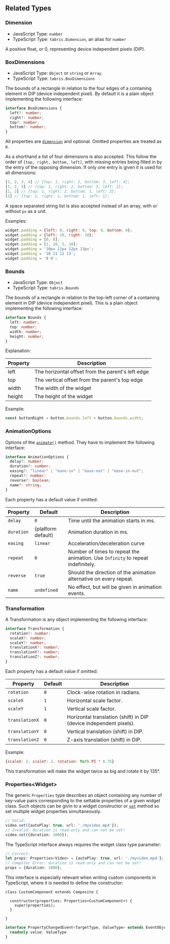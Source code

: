 ## Related Types

### Dimension

* JavaScript Type: `number`
* TypeScript Type: `tabris.Dimension`, an alias for `number`

A positive float, or 0, representing device independent pixels (DIP).

### BoxDimensions

* JavaScript Type: `Object` or `string` or `Array`.
* TypeScript Type: `tabris.BoxDimensions`

The bounds of a rectangle in relation to the four edges of a containing element in DIP (device independent pixel). By default it is a plain object implementing the following interface:

```ts
interface BoxDimensions {
  left?: number;
  right?: number;
  top?: number;
  bottom?: number;
}
```

All properties are [`dimension`](#dimension) and optional. Omitted properties are treated as `0`.

As a shorthand a list of four dimensions is also accepted. This follow the order of `[top, right, bottom, left]`, with missing entries being filled in by the entry of the opposing dimension. If only one entry is given it is used for all dimensions:

```js
[1, 2, 3, 4] // {top: 1, right: 2, bottom: 3, left: 4};
[1, 2, 3] // {top: 1, right: 2, bottom: 3, left: 2};
[1, 2] // {top: 1, right: 2, bottom: 1, left: 2};
[1] // {top: 1, right: 1, bottom: 1, left: 1};
```

A space separated string list is also accepted instead of an array, with or without `px` as a unit.

Examples:

```js
widget.padding = {left: 8, right: 8, top: 0, bottom: 0};
widget.padding = {left: 10, right: 10};
widget.padding = [0, 8];
widget.padding = [1, 10, 2, 10];
widget.padding = '10px 11px 12px 13px';
widget.padding = '10 11 12 13';
widget.padding = '0 8';
```

### Bounds

* JavaScript Type: `Object`
* TypeScript Type: `tabris.Bounds`

The bounds of a rectangle in relation to the top-left corner of a containing element in DIP (device independent pixel). This is a plain object implementing the following interface:

```ts
interface Bounds {
  left: number;
  top: number;
  width: number;
  height: number;
}
```

Explanation:

Property | Description
---------|--------------------------------------------------
left     | The horizontal offset from the parent's left edge
top      | The vertical offset from the parent's top edge
width    | The width of the widget
height   | The height of the widget

Example:

```js
const buttonRight = button.bounds.left + button.bounds.width;
```

### AnimationOptions

Options of the [`animate()`](#animateproperties-options) method. They have to implement the following interface:

```ts
interface AnimationOptions {
  delay?: number;
  duration?: number;
  easing?: "linear" | "ease-in" | "ease-out" | "ease-in-out";
  repeat?: number;
  reverse?: boolean;
  name?: string;
}
```

Each property has a default value if omitted:

Property   | Default            | Description
-----------|--------------------|------------
`delay`    | `0`                | Time until the animation starts in ms.
`duration` | (platform default) | Animation duration in ms.
`easing`   | `linear`           | Acceleration/deceleration curve
`repeat`   | `0`                | Number of times to repeat the animation. Use `Infinity` to repeat indefinitely.
`reverse`  | `true`             | Should the direction of the animation alternative on every repeat.
`name`     | `undefined`        | No effect, but will be given in animation events.

### Transformation

A Transformation is any object implementing the following interface:

```ts
interface Transformation {
  rotation?: number;
  scaleX?: number;
  scaleY?: number;
  translationX?: number;
  translationY?: number;
  translationZ?: number;
}
```

Each property has a default value if omitted:

Property       | Default | Description
---------------|---------|------------
`rotation`     | `0`     |  Clock-wise rotation in radians.
`scaleX`       | `1`     |  Horizontal scale factor.
`scaleY`       | `1`     |  Vertical scale factor.
`translationX` | `0`     |  Horizontal translation (shift) in DIP (device independent pixels).
`translationY` | `0`     |  Vertical translation (shift) in DIP.
`translationZ` | `0`     |  Z-axis translation (shift) in DIP.

Example:

```js
{scaleX: 2, scaleY: 2, rotation: Math.PI * 0.75}
```
This transformation will make the widget twice as big and rotate it by 135&deg;.

### Properties&lt;Widget&gt;

The generic `Properties` type describes an object containing any number of key-value pairs corresponding to the settable properties of a given widget class. Such objects can be givin to a widget constructor or [`set`](./NativeObject.md#setproperties) method so set multiple widget properties simultaneously.

```ts
// Valid:
video.set({autoPlay: true, url: './myvideo.mp4'});
// Invalid: duration is read-only and can not be set!
video.set({duration: 1000});
```

The TypeScript interface always requires the widget class type parameter:

```ts
// Correct:
let props: Properties<Video> = {autoPlay: true, url: './myvideo.mp4'};
// Compiler Error: duration is read-only and can not be set!
props = {duration: 1000};
```

This interface is especially relevant when writing custom components in TypeScript, where it is needed to define the constructor:

```tsx
class CustomComponent extends Composite {

  constructor(properties: Properties<CustomComponent>) {
    super(properties);
  }

}
```


```ts
interface PropertyChangedEvent<TargetType, ValueType> extends EventObject<TargetType> {
  readonly value: ValueType
}
```
